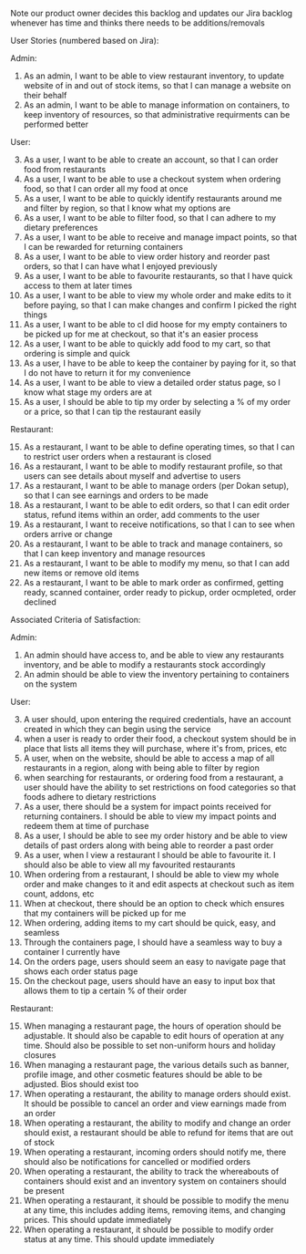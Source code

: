 Note our product owner decides this backlog and updates our Jira backlog whenever has time and thinks there needs to be additions/removals


User Stories (numbered based on Jira):

Admin:

1. As an admin, I want to be able to view restaurant inventory, to update website of in and out of stock items, so that I can manage a website on their behalf
2. As an admin, I want to be able to manage information on containers, to keep inventory of resources, so that administrative requirments can be performed better 

User:

3) As a user, I want to be able to create an account, so that I can order food from restaurants
4) As a user, I want to be able to use a checkout system when ordering food, so that I can order all my food at once 
5) As a user, I want to be able to quickly identify restaurants around me and filter by region, so that I know what my options are
6) As a user, I want to be able to filter food, so that I can adhere to my dietary preferences
8) As a user, I want to be able to receive and manage impact points, so that I can be rewarded for returning containers
10) As a user, I want to be able to view order history and reorder past orders, so that I can have what I enjoyed previously
11) As a user, I want to be able to favourite restaurants, so that I have quick access to them at later times
12) As a user, I want to be able to view my whole order and make edits to it before paying, so that I can make changes and confirm I picked the right things
13) As a user, I want to be able to cI did hoose for my empty containers to be picked up for me at checkout, so that it's an easier process
14) As a user, I want to be able to quickly add food to my cart, so that ordering is simple and quick
27) As a user, I have to be able to keep the container by paying for it, so that I do not have to return it for my convenience 
48) As a user, I want to be able to view a detailed order status page, so I know what stage my orders are at
49) As a user, I should be able to tip my order by selecting a % of my order or a price, so that I can tip the restaurant easily

Restaurant:

15. As a restaurant, I want to be able to define operating times, so that I can to restrict user orders when a restaurant is closed
16. As a restaurant, I want to be able to modify restaurant profile, so that users can see details about myself and advertise to users
17. As a restaurant, I want to be able to manage orders (per Dokan setup), so that I can see earnings and orders to be made
18. As a restaurant, I want to be able to edit orders, so that I can edit order status, refund items within an order, add comments to the user
19. As a restaurant, I want to receive notifications, so that I can to see when orders arrive or change
20. As a restaurant, I want to be able to track and manage containers, so that I can keep inventory and manage resources
21. As a restaurant, I want to be able to modify my menu, so that I can add new items or remove old items
28. As a restaurant, I want to be able to mark order as confirmed, getting ready, scanned container, order ready to pickup, order ocmpleted, order declined


Associated Criteria of Satisfaction:

Admin:

1. An admin should have access to, and be able to view any restaurants inventory, and be able to modify a restaurants stock accordingly
2. An admin should be able to view the inventory pertaining to containers on the system

User:

3. A user should, upon entering the required credentials, have an account created in which they can begin using the service
4. when a user is ready to order their food, a checkout system should be in place that lists all items they will purchase, where it's from, prices, etc
5. A user, when on the website, should be able to access a map of all restaurants in a region, along with being able to filter by region
6. when searching for restaurants, or ordering food from a restaurant, a user should have the ability to set restrictions on food categories so that foods adhere to dietary restrictions
8. As a user, there should be a system for impact points received for returning containers. I should be able to view my impact points and redeem them at time of purchase
10. As a user, I should be able to see my order history and be able to view details of past orders along with being able to reorder a past order
11. As a user, when I view a restaurant I should be able to favourite it. I should also be able to view all my favourited restaurants
12. When ordering from a restaurant, I should be able to view my whole order and make changes to it and edit aspects at checkout such as item count, addons, etc
13. When at checkout, there should be an option to check which ensures that my containers will be picked up for me
14. When ordering, adding items to my cart should be quick, easy, and seamless
27. Through the containers page, I should have a seamless way to buy a container I currently have
48. On the orders page, users should seem an easy to navigate page that shows each order status page
49. On the checkout page, users should have an easy to input box that allows them to tip a certain % of their order

Restaurant: 

15. When managing a restaurant page, the hours of operation should be adjustable. It should also be capable to edit hours of operation at any time. Should also be possible to set non-uniform hours and holiday closures
16. When managing a restaurant page, the various details such as banner, profile image, and other cosmetic features should be able to be adjusted. Bios should exist too
17. When operating a restaurant, the ability to manage orders should exist. It should be possible to cancel an order and view earnings made from an order
18. When operating a restaurant, the ability to modify and change an order should exist, a restaurant should be able to refund for items that are out of stock
19. When operating a restaurant, incoming orders should notify me, there should also be notifications for cancelled or modified orders
20. When operating a restaurant, the ability to track the whereabouts of containers should exist and an inventory system on containers should be present
21. When operating a restaurant, it should be possible to modify the menu at any time, this includes adding items, removing items, and changing prices. This should update immediately
28. When operating a restaurant, it should be possible to modify order status at any time. This should update immediately